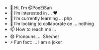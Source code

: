 - 👋 Hi, I’m @PoeEiSan
- 👀 I’m interested in ... ❤️ 
- 🌱 I’m currently learning ... php
- 💞️ I’m looking to collaborate on ... nothing 
- 📫 How to reach me ...
- 😄 Pronouns: ... She/her
- ⚡ Fun fact: ... I am a joker

<!---
Poe8iSan/Poe8iSan is a ✨ special ✨ repository because its `README.md` (this file) appears on your GitHub profile.
You can click the Preview link to take a look at your changes.
--->
